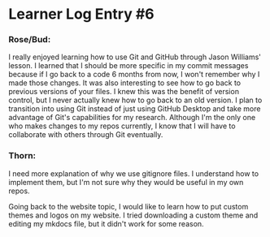 # Learner Log Entry #6 

### Rose/Bud:
I really enjoyed learning how to use Git and GitHub through Jason Williams' lesson. I learned that I should be more specific in my commit messages because if I go back to a code 
6 months from now, I won't remember why I made those changes. It was also interesting to see how to go back to previous versions of your files. I knew this was the benefit of version 
control, but I never actually knew how to go back to an old version. I plan to transition into using Git instead of just using GitHub Desktop and take more advantage of Git's 
capabilities for my research. Although I'm the only one who makes changes to my repos currently, I know that I will have to collaborate with others through Git eventually.

### Thorn:
I need more explanation of why we use gitignore files. I understand how to implement them, but I'm not sure why they would be useful in my own repos.

Going back to the website topic, I would like to learn how to put custom themes and logos on my website. I tried downloading a custom theme and editing my mkdocs file, but it
didn't work for some reason.
